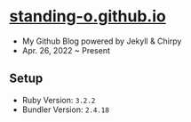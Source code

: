 # [standing-o.github.io](https://standing-o.github.io/)
- My Github Blog powered by Jekyll & Chirpy
- Apr. 26, 2022 ~ Present



## Setup
- Ruby Version: `3.2.2`
- Bundler Version: `2.4.18`
